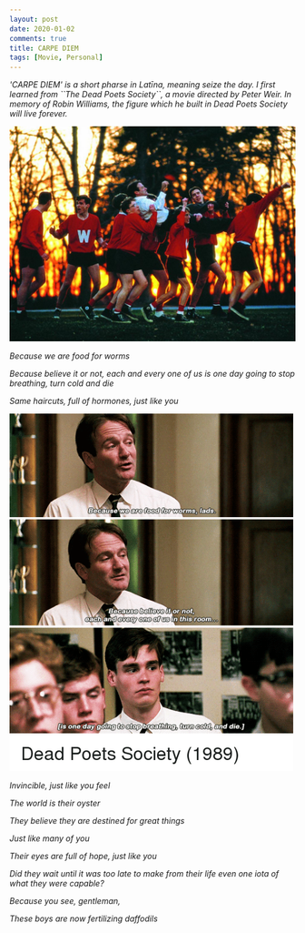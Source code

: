 ```yaml
---
layout: post
date: 2020-01-02
comments: true
title: CARPE DIEM
tags: [Movie, Personal]
---
```


<i>
'CARPE DIEM' is a short pharse in Latīna, meaning seize the day. I first
learned from ``The Dead Poets Society``, a movie directed by Peter Weir.
</i>

<i>
In memory of Robin Williams, the figure which he built in Dead Poets Society will live forever.
<i>

<br>

![image1][1]

Because we are food for worms

Because believe it or not, each and every one of us is one day going to stop breathing, turn cold and die

Same haircuts, full of hormones, just like you

![image2][2]

Invincible, just like you feel

The world is their oyster

They believe they are destined for great things

Just like many of you

Their eyes are full of hope, just like you

Did they wait until it was too late to make from their life even one iota of what they were capable?

Because you see, gentleman,

These boys are now fertilizing daffodils

[1]: assets/CarpeDiem/Robin.jpg
[2]: assets/CarpeDiem/Quotes.png
